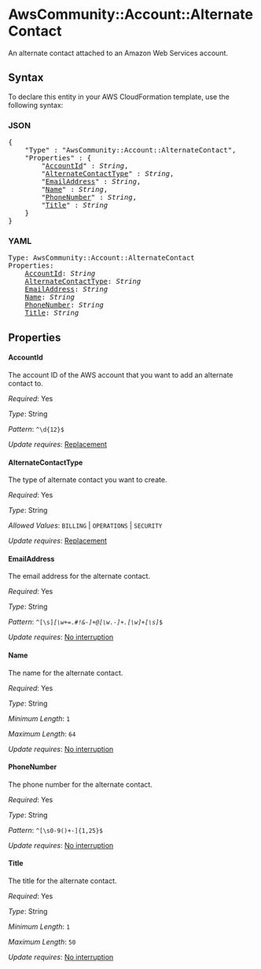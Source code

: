 # AwsCommunity::Account::AlternateContact

An alternate contact attached to an Amazon Web Services account.

## Syntax

To declare this entity in your AWS CloudFormation template, use the following syntax:

### JSON

<pre>
{
    "Type" : "AwsCommunity::Account::AlternateContact",
    "Properties" : {
        "<a href="#accountid" title="AccountId">AccountId</a>" : <i>String</i>,
        "<a href="#alternatecontacttype" title="AlternateContactType">AlternateContactType</a>" : <i>String</i>,
        "<a href="#emailaddress" title="EmailAddress">EmailAddress</a>" : <i>String</i>,
        "<a href="#name" title="Name">Name</a>" : <i>String</i>,
        "<a href="#phonenumber" title="PhoneNumber">PhoneNumber</a>" : <i>String</i>,
        "<a href="#title" title="Title">Title</a>" : <i>String</i>
    }
}
</pre>

### YAML

<pre>
Type: AwsCommunity::Account::AlternateContact
Properties:
    <a href="#accountid" title="AccountId">AccountId</a>: <i>String</i>
    <a href="#alternatecontacttype" title="AlternateContactType">AlternateContactType</a>: <i>String</i>
    <a href="#emailaddress" title="EmailAddress">EmailAddress</a>: <i>String</i>
    <a href="#name" title="Name">Name</a>: <i>String</i>
    <a href="#phonenumber" title="PhoneNumber">PhoneNumber</a>: <i>String</i>
    <a href="#title" title="Title">Title</a>: <i>String</i>
</pre>

## Properties

#### AccountId

The account ID of the AWS account that you want to add an alternate contact to.

_Required_: Yes

_Type_: String

_Pattern_: <code>^\d{12}$</code>

_Update requires_: [Replacement](https://docs.aws.amazon.com/AWSCloudFormation/latest/UserGuide/using-cfn-updating-stacks-update-behaviors.html#update-replacement)

#### AlternateContactType

The type of alternate contact you want to create.

_Required_: Yes

_Type_: String

_Allowed Values_: <code>BILLING</code> | <code>OPERATIONS</code> | <code>SECURITY</code>

_Update requires_: [Replacement](https://docs.aws.amazon.com/AWSCloudFormation/latest/UserGuide/using-cfn-updating-stacks-update-behaviors.html#update-replacement)

#### EmailAddress

The email address for the alternate contact.

_Required_: Yes

_Type_: String

_Pattern_: <code>^[\s]*[\w+=.#!&-]+@[\w.-]+\.[\w]+[\s]*$</code>

_Update requires_: [No interruption](https://docs.aws.amazon.com/AWSCloudFormation/latest/UserGuide/using-cfn-updating-stacks-update-behaviors.html#update-no-interrupt)

#### Name

The name for the alternate contact.

_Required_: Yes

_Type_: String

_Minimum Length_: <code>1</code>

_Maximum Length_: <code>64</code>

_Update requires_: [No interruption](https://docs.aws.amazon.com/AWSCloudFormation/latest/UserGuide/using-cfn-updating-stacks-update-behaviors.html#update-no-interrupt)

#### PhoneNumber

The phone number for the alternate contact.

_Required_: Yes

_Type_: String

_Pattern_: <code>^[\s0-9()+-]{1,25}$</code>

_Update requires_: [No interruption](https://docs.aws.amazon.com/AWSCloudFormation/latest/UserGuide/using-cfn-updating-stacks-update-behaviors.html#update-no-interrupt)

#### Title

The title for the alternate contact.

_Required_: Yes

_Type_: String

_Minimum Length_: <code>1</code>

_Maximum Length_: <code>50</code>

_Update requires_: [No interruption](https://docs.aws.amazon.com/AWSCloudFormation/latest/UserGuide/using-cfn-updating-stacks-update-behaviors.html#update-no-interrupt)

